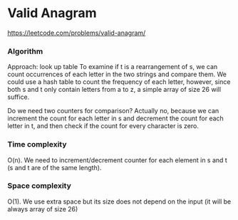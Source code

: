 # Valid Anagram

https://leetcode.com/problems/valid-anagram/

### Algorithm
Approach: look up table
To examine if t is a rearrangement of s, we can count occurrences of each letter in the two strings and compare them. We could use a hash table to count the frequency of each letter, however, since both s and t only contain letters from a to z, a simple array of size 26 will suffice.

Do we need two counters for comparison? Actually no, because we can increment the count for each letter in s and decrement the count for each letter in t, and then check if the count for every character is zero.

### Time complexity
O(n). We need to increment/decrement counter for each element in s and t (s and t are of the same length).

### Space complexity
O(1). We use extra space but its size does not depend on the input (it will be always array of size 26)